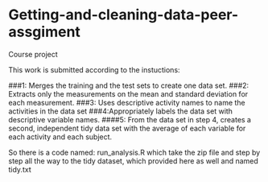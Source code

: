 # Getting-and-cleaning-data-peer-assgiment
Course project

This work is submitted according to the instuctions:

###1: Merges the training and the test sets to create one data set.
###2: Extracts only the measurements on the mean and standard deviation for each measurement.
###3: Uses descriptive activity names to name the activities in the data set
###4:Appropriately labels the data set with descriptive variable names.
####5: From the data set in step 4, creates a second, independent tidy data set with the average of each variable for each activity and each subject.

So there is a code named: run_analysis.R which take the zip file and step by step all the way to the tidy dataset, which provided here as well and named tidy.txt


